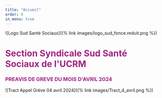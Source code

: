 ```yaml
---
title: "Accueil"
order: 0
in_menu: true
---
```

![Logo Sud Santé Sociaux]({% link images/logo_sud_fonce.reduit.png %})


<h1><font color="#A02383">
Section Syndicale Sud Santé Sociaux de l'UCRM
</font></h1>


<h3><font color="#A02383">
PREAVIS DE GREVE DU MOIS D'AVRIL 2024 
</font></h3>
![Tract Appel Grève 04 avril 2024]({% link images/Tract_4_avril.png %}) 